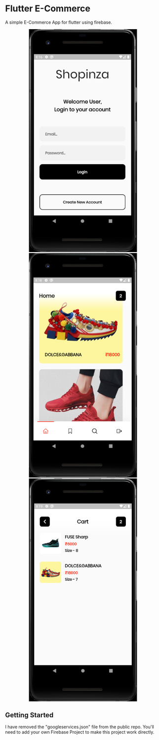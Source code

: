 # Flutter E-Commerce

A simple E-Commerce App for flutter using firebase.

<p align="center">
  <img src="https://github.com/parshva-shah/E-Commerce-Application/blob/main/Android%20Emulator%20-%20Pixel_2_API_29_5554%2030-01-2021%2008_16_21%20PM.png" width="350" title="hover text">
  <img src="https://github.com/parshva-shah/E-Commerce-Application/blob/main/Android%20Emulator%20-%20Pixel_2_API_29_5554%2030-01-2021%2008_18_14%20PM.png" width="350" title="hover text">
  <img src="https://github.com/parshva-shah/E-Commerce-Application/blob/main/Android%20Emulator%20-%20Pixel_2_API_29_5554%2030-01-2021%2008_19_17%20PM.png" width="350" title="hover text">
</p>


## Getting Started

I have removed the "googleservices.json" file from the public repo.
You'll need to add your own Firebase Project to make this project work directly.

